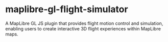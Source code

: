 # maplibre-gl-flight-simulator
A MapLibre GL JS plugin that provides flight motion control and simulation, enabling users to create interactive 3D flight experiences within MapLibre maps.
